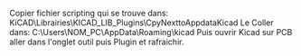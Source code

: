 Copier fichier scripting qui se trouve dans:
KiCAD\Librairies\KICAD_LIB\_Plugins\CpyNexttoAppdataKicad
Le Coller dans:
C:\Users\NOM_PC\AppData\Roaming\kicad
Puis ouvrir Kicad sur PCB aller dans l'onglet outil puis Plugin et rafraichir.